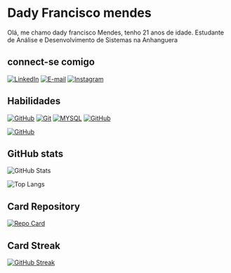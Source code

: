 # Dady Francisco mendes
Olá, me chamo dady francisco Mendes, tenho 21 anos de idade. Estudante de Análise e Desenvolvimento de Sistemas na Anhanguera

## connect-se comigo
[![LinkedIn](https://img.shields.io/badge/-LinkedIn-%230077B5?style=for-the-badge&logo=linkedin&logoColor=white)]() 
[![E-mail](https://img.shields.io/badge/-Email-000?style=for-the-badge&logo=microsoft-outlook&logoColor=E94D5F)]()
[![Instagram](https://img.shields.io/badge/Instagram-%23E4405F.svg?style=for-the-badge&logo=Instagram&logoColor=white)]()
## Habilidades
[![GitHub](https://img.shields.io/badge/GitHub-000?style=for-the-badge&logo=github&logoColor=30A3DC)]()
[![Git](https://img.shields.io/badge/Git-000?style=for-the-badge&logo=git&logoColor=E94D5F)]()
[![MYSQL](https://img.shields.io/badge/MYSQL-000?style=for-the-badge&logo=mysql&logoColor=30A3DC)]()
[![GitHub](https://img.shields.io/badge/postgreSql-000?style=for-the-badge&logo=postgresql&logoColor=30A3DC)]()

[![GitHub](https://img.shields.io/badge/Java-000?style=for-the-badge&logo=Java&logoColor=30A3DC)]()
## GitHub stats
  ![GitHub Stats](https://github-readme-stats.vercel.app/api?username=DadyFranciscoMendes&theme=transparent&bg_color=000&border_color=30A3DC&show_icons=true&icon_color=30A3DC&title_color=E94D5F&text_color=FFF)

  ![Top Langs](https://github-readme-stats-git-masterrstaa-rickstaa.vercel.app/api/top-langs/?username=DadyFranciscoMendes&layout=compact&bg_color=000&border_color=30A3DC&title_color=E94D5F&text_color=FFF)



## Card Repository

[![Repo Card](https://github-readme-stats.vercel.app/api/pin/?username=DadyFranciscoMendes&repo=dio-lab-open-source&bg_color=000&border_color=30A3DC&show_icons=true&icon_color=30A3DC&title_color=E94D5F&text_color=FFF)](https://github.com/SEUUSERNAME/SEUREPOSITORIO)

## Card Streak

[![GitHub Streak](https://streak-stats.demolab.com/?user=DadyFranciscoMendes&theme=bear&background=000&border=30A3DC&dates=FFF)](https://git.io/streak-stats)
